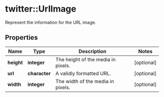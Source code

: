 # twitter::UrlImage

Represent the information for the URL image.

## Properties
Name | Type | Description | Notes
------------ | ------------- | ------------- | -------------
**height** | **integer** | The height of the media in pixels. | [optional] 
**url** | **character** | A validly formatted URL. | [optional] 
**width** | **integer** | The width of the media in pixels. | [optional] 


